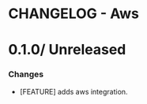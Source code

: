 # CHANGELOG - Aws

0.1.0/ Unreleased
==================

### Changes

* [FEATURE] adds aws integration.
